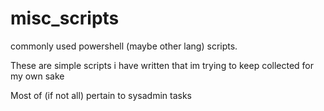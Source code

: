 # misc_scripts
commonly used powershell  (maybe other lang) scripts. 

These are simple scripts i have written that im trying to keep collected for my own sake

Most of (if not all) pertain to sysadmin tasks
